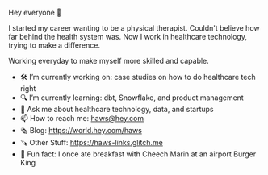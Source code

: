 Hey everyone 👋

I started my career wanting to be a physical therapist. Couldn't believe how far behind the health system was. Now I work in healthcare technology, trying to make a difference. 

Working everyday to make myself more skilled and capable. 

- 🛠 I’m currently working on: case studies on how to do healthcare tech right
- 🔍 I’m currently learning: dbt, Snowflake, and product management
- 💬 Ask me about healthcare technology, data, and startups
- 📫 How to reach me: haws@hey.com
- 🗞️ Blog: https://world.hey.com/haws
- 🪚 Other Stuff: https://haws-links.glitch.me
- 🍔 Fun fact: I once ate breakfast with Cheech Marin at an airport Burger King
